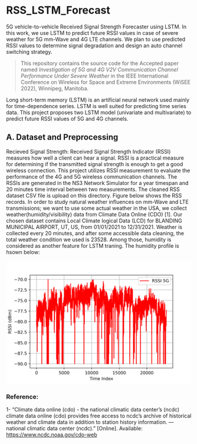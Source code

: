 # RSS_LSTM_Forecast
5G vehicle-to-vehicle Received Signal Strength Forecaster using LSTM. In this work, we use LSTM to predict future RSSI values in case of severe weather for 5G mm-Wave and 4G LTE channels. We plan to use predicted RSSI values to determine signal degradation and design an auto channel switching strategy.

> This repository contains the source code for the Accepted paper named *Investigation of 5G and 4G V2V Communication Channel Performance Under Severe Weather* in the IEEE International Conference on Wireless for Space and Extreme Environments (WiSEE 2022), Winnipeg, Manitoba.

Long short-term memory (LSTM) is an artificial neural network used mainly for time-dependence series. LSTM is well suited for predicting time series data. This project proposes two LSTM model (univariate and multivariate) to predict future RSSI values of 5G and 4G channels.

## A. Dataset and Preprocessing
Recieved Signal Strength: Received Signal Strength Indicator (RSSI) measures how well a client can hear a signal. RSSI is a practical measure for determining if the transmitted signal strength is enough to get a good wireless connection. This project utilizes RSSI measurement to evaluate the performance of the 4G and 5G wireless communication channels. The RSSIs are generated in the NS3 Network Simulator for a year timespan and 20 minutes time interval between two measurements. The cleaned RSS dataset CSV file is upload on this directory. Figure below shows the RSS records. In order to study natural weather influences on mm-Wave and LTE transmissions; we want to use some actual weather in the USA, we collect weather(humidity/visibility) data from Climate Data Online (CDO) [1]. Our chosen dataset contains Local Climate logical Data (LCD) for BLANDING MUNICIPAL AIRPORT, UT, US, from 01/01/2021 to 12/31/2021. Weather is collected every 20 minutes, and after some accessible data cleaning, the total weather condition we used is 23528. Among those, humidity is considered as another feature for LSTM traning. The humidity profile is hsown below: 

<p align="center">
  <img src="images_RSS_LSTM_git/RSSI_5G_raw_data.png" width=500>
</p>












### Reference:
1- “Climate data online (cdo) - the national climatic data center’s
(ncdc) climate data online (cdo) provides free access to ncdc’s
archive of historical weather and climate data in addition to station
history information. — national climatic data center (ncdc).” [Online].
Available: https://www.ncdc.noaa.gov/cdo-web
